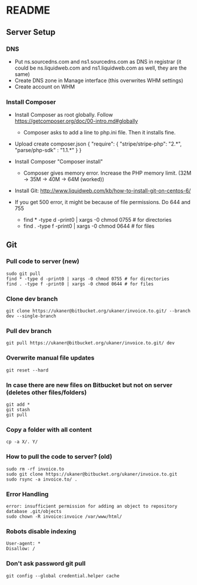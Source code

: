 # README #

## Server Setup

### DNS
- Put ns.sourcedns.com and ns1.sourcedns.com as DNS in registrar (it could be ns.liquidweb.com and ns1.liquidweb.com as well, they are the same)
- Create DNS zone in Manage interface (this overwrites WHM settings)
- Create account on WHM

### Install Composer

- Install Composer as root globally. Follow https://getcomposer.org/doc/00-intro.md#globally
	- Composer asks to add a line to php.ini file. Then it installs fine.
    
- Upload create composer.json
    {
        "require": {
            "stripe/stripe-php": "2.\*",
            "parse/php-sdk" : "1.1.\*"
        }
    }

- Install Composer "Composer install"
	- Composer gives memory error. Increase the PHP memory limit. (32M -> 35M -> 40M -> 64M (worked))

- Install Git: http://www.liquidweb.com/kb/how-to-install-git-on-centos-6/

- If you get 500 error, it might be because of file permissions. Do 644 and 755
	- find * -type d -print0 | xargs -0 chmod 0755 # for directories
	- find . -type f -print0 | xargs -0 chmod 0644 # for files

## Git

### Pull code to server (new) ###
    sudo git pull
    find * -type d -print0 | xargs -0 chmod 0755 # for directories
    find . -type f -print0 | xargs -0 chmod 0644 # for files


### Clone dev branch
    git clone https://ukaner@bitbucket.org/ukaner/invoice.to.git/ --branch dev --single-branch

### Pull dev branch 
    git pull https://ukaner@bitbucket.org/ukaner/invoice.to.git/ dev

### Overwrite manual file updates
    git reset --hard

### In case there are new files on Bitbucket but not on server (deletes other files/folders)
    git add * 
    git stash
    git pull

### Copy a folder with all content
    cp -a X/. Y/

### How to pull the code to server? (old) ###
    sudo rm -rf invoice.to
    sudo git clone https://ukaner@bitbucket.org/ukaner/invoice.to.git
    sudo rsync -a invoice.to/ .

### Error Handling
    error: insufficient permission for adding an object to repository database .git/objects
    sudo chown -R invoice:invoice /var/www/html/

### Robots disable indexing
    User-agent: *
    Disallow: /

### Don't ask password git pull
    git config --global credential.helper cache

